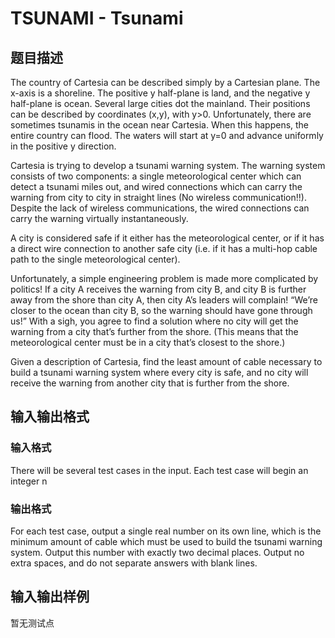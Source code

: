 # TSUNAMI - Tsunami

## 题目描述

The country of Cartesia can be described simply by a Cartesian plane. The x-axis is a shoreline. The positive y half-plane is land, and the negative y half-plane is ocean. Several large cities dot the mainland. Their positions can be described by coordinates (x,y), with y>0. Unfortunately, there are sometimes tsunamis in the ocean near Cartesia. When this happens, the entire country can flood. The waters will start at y=0 and advance uniformly in the positive y direction.

Cartesia is trying to develop a tsunami warning system. The warning system consists of two components: a single meteorological center which can detect a tsunami miles out, and wired connections which can carry the warning from city to city in straight lines (No wireless communication!!). Despite the lack of wireless communications, the wired connections can carry the warning virtually instantaneously.

A city is considered safe if it either has the meteorological center, or if it has a direct wire connection to another safe city (i.e. if it has a multi-hop cable path to the single meteorological center).

Unfortunately, a simple engineering problem is made more complicated by politics! If a city A receives the warning from city B, and city B is further away from the shore than city A, then city A’s leaders will complain! “We’re closer to the ocean than city B, so the warning should have gone through us!” With a sigh, you agree to find a solution where no city will get the warning from a city that’s further from the shore. (This means that the meteorological center must be in a city that’s closest to the shore.)

Given a description of Cartesia, find the least amount of cable necessary to build a tsunami warning system where every city is safe, and no city will receive the warning from another city that is further from the shore.

## 输入输出格式

### 输入格式

There will be several test cases in the input. Each test case will begin an integer n

### 输出格式

For each test case, output a single real number on its own line, which is the minimum amount of cable which must be used to build the tsunami warning system. Output this number with exactly two decimal places. Output no extra spaces, and do not separate answers with blank lines.

## 输入输出样例

暂无测试点

